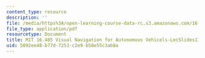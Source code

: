 ```yaml
---
content_type: resource
description: ''
file: /media/https%3A/open-learning-course-data-rc.s3.amazonaws.com/16-485-visual-navigation-for-autonomous-vehicles-vnav-fall-2020/5092ee48b77d7253c2e9b50e55c3ab8a_MIT16_485F20_lec17part1.pdf
file_type: application/pdf
resourcetype: Document
title: MIT 16.485 Visual Navigation for Autonomous Vehicels-LecSlides17
uid: 5092ee48-b77d-7253-c2e9-b50e55c3ab8a
---
```

